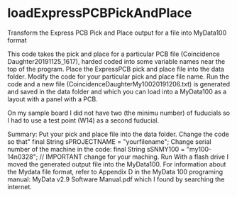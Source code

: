# loadExpressPCBPickAndPlace
Transform the Express PCB Pick and Place output for a file into MyData100 format

This code takes the pick and place for a particular PCB file (Coincidence Daughter20191125_1617), 
harded coded into some variable names near the top of the program.
Place the ExpressPCB pick and place file into the data folder. Modify the code for your particular pick and place file name. 
Run the code and a new file (CoincidenceDaughterMy10020191206.txt) is generated and saved in the data folder and which you
can load into a MyData100 as a layout with a panel with a PCB.  

On my sample board I did not have two (the minimu number) of fuducials so I had to use a test point (W14) as a second fuducial.

Summary:
Put your pick and place file into the data folder.
Change the code so that" final String sPROJECTNAME = "yourfilename";
Change serial number of the machine in the code: final String sSNMY100 = "my100-14n0328"; // IMPORTANT change for your maching. 
Run
With a flash drive I moved the generated output file into the MyData100.
For information about the Mydata file format, refer to Appendix D in the MyData 100 programing manual: 
MyData v2.9 Software Manual.pdf which I found by searching the internet. 
